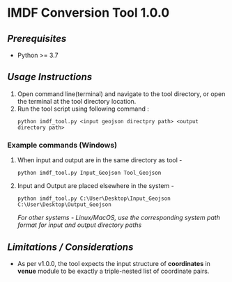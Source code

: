 # IMDF Conversion Tool 1.0.0

## _Prerequisites_
 - Python >= 3.7

## _Usage Instructions_

1. Open command line(terminal) and navigate to the tool directory, or open the terminal at the tool directory location.
2. Run the tool script using following command :
    ```
    python imdf_tool.py <input geojson directpry path> <output directory path>
    ```

### Example commands (Windows)
1. When input and output are in the same directory as tool -
    ```
    python imdf_tool.py Input_Geojson Tool_Geojson
    ```
2. Input and Output are placed elsewhere in the system -
    ```
    python imdf_tool.py C:\User\Desktop\Input_Geojson C:\User\Desktop\Output_Geojson
    ```
    _For other systems - Linux/MacOS, use the corresponding system path format for input and output directory paths_

## _Limitations / Considerations_
- As per v1.0.0, the tool expects the input structure of **coordinates** in **venue** module to be exactly a triple-nested list of coordinate pairs.
